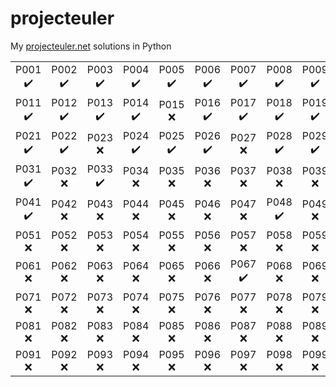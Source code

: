 # projecteuler

My [projecteuler.net](https://projecteuler.net) solutions in Python

|  |  |  |  |  |  |  |  |  |  |
| :---: | :---: | :---: | :---: | :---: | :---: | :---: | :---: | :---: | :---: |
| P001<br>:heavy_check_mark: | P002<br>:heavy_check_mark: | P003<br>:heavy_check_mark: | P004<br>:heavy_check_mark: | P005<br>:heavy_check_mark: | P006<br>:heavy_check_mark: | P007<br>:heavy_check_mark: | P008<br>:heavy_check_mark: | P009<br>:heavy_check_mark: | P010<br>:heavy_check_mark: | 
| P011<br>:heavy_check_mark: | P012<br>:heavy_check_mark: | P013<br>:heavy_check_mark: | P014<br>:heavy_check_mark: | P015<br>:x: | P016<br>:heavy_check_mark: | P017<br>:heavy_check_mark: | P018<br>:heavy_check_mark: | P019<br>:heavy_check_mark: | P020<br>:heavy_check_mark: | 
| P021<br>:heavy_check_mark: | P022<br>:heavy_check_mark: | P023<br>:x: | P024<br>:heavy_check_mark: | P025<br>:heavy_check_mark: | P026<br>:heavy_check_mark: | P027<br>:x: | P028<br>:heavy_check_mark: | P029<br>:heavy_check_mark: | P030<br>:heavy_check_mark: | 
| P031<br>:heavy_check_mark: | P032<br>:x: | P033<br>:heavy_check_mark: | P034<br>:x: | P035<br>:x: | P036<br>:x: | P037<br>:x: | P038<br>:x: | P039<br>:x: | P040<br>:x: | 
| P041<br>:heavy_check_mark: | P042<br>:x: | P043<br>:x: | P044<br>:x: | P045<br>:x: | P046<br>:x: | P047<br>:x: | P048<br>:heavy_check_mark: | P049<br>:x: | P050<br>:x: |
| P051<br>:x: | P052<br>:x: | P053<br>:x: | P054<br>:x: | P055<br>:x: | P056<br>:x: | P057<br>:x: | P058<br>:x: | P059<br>:x: | P060<br>:x: |
| P061<br>:x: | P062<br>:x: | P063<br>:x: | P064<br>:x: | P065<br>:x: | P066<br>:x: | P067<br>:heavy_check_mark: | P068<br>:x: | P069<br>:x: | P070<br>:x: |
| P071<br>:x: | P072<br>:x: | P073<br>:x: | P074<br>:x: | P075<br>:x: | P076<br>:x: | P077<br>:x: | P078<br>:x: | P079<br>:x: | P080<br>:x: |
| P081<br>:x: | P082<br>:x: | P083<br>:x: | P084<br>:x: | P085<br>:x: | P086<br>:x: | P087<br>:x: | P088<br>:x: | P089<br>:x: | P090<br>:x: |
| P091<br>:x: | P092<br>:x: | P093<br>:x: | P094<br>:x: | P095<br>:x: | P096<br>:x: | P097<br>:x: | P098<br>:x: | P099<br>:x: | P100<br>:x: |